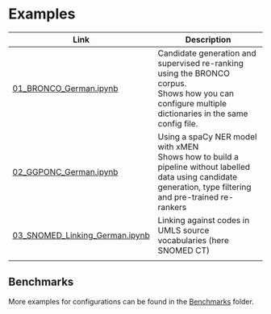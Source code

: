 # Examples

|Link|Description|
|---|---|
|[01_BRONCO_German.ipynb](01_BRONCO_German.ipynb)|Candidate generation and supervised re-ranking using the BRONCO corpus.<br>Shows how you can configure multiple dictionaries in the same config file.|
|[02_GGPONC_German.ipynb](02_GGPONC_German.ipynb)|Using a spaCy NER model with xMEN<br>Shows how to build a pipeline without labelled data using candidate generation, type filtering and pre-trained re-rankers|
|[03_SNOMED_Linking_German.ipynb](03_SNOMED_Linking_German.ipynb)|Linking against codes in UMLS source vocabularies (here SNOMED CT)|
| | |


## Benchmarks

More examples for configurations can be found in the [Benchmarks](../benchmarks) folder.
